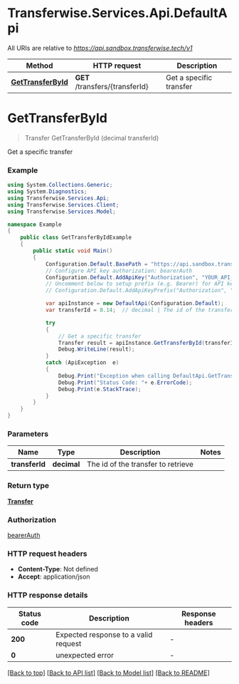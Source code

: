 # Transferwise.Services.Api.DefaultApi

All URIs are relative to *https://api.sandbox.transferwise.tech/v1*

Method | HTTP request | Description
------------- | ------------- | -------------
[**GetTransferById**](DefaultApi.md#gettransferbyid) | **GET** /transfers/{transferId} | Get a specific transfer


<a name="gettransferbyid"></a>
# **GetTransferById**
> Transfer GetTransferById (decimal transferId)

Get a specific transfer

### Example
```csharp
using System.Collections.Generic;
using System.Diagnostics;
using Transferwise.Services.Api;
using Transferwise.Services.Client;
using Transferwise.Services.Model;

namespace Example
{
    public class GetTransferByIdExample
    {
        public static void Main()
        {
            Configuration.Default.BasePath = "https://api.sandbox.transferwise.tech/v1";
            // Configure API key authorization: bearerAuth
            Configuration.Default.AddApiKey("Authorization", "YOUR_API_KEY");
            // Uncomment below to setup prefix (e.g. Bearer) for API key, if needed
            // Configuration.Default.AddApiKeyPrefix("Authorization", "Bearer");

            var apiInstance = new DefaultApi(Configuration.Default);
            var transferId = 8.14;  // decimal | The id of the transfer to retrieve

            try
            {
                // Get a specific transfer
                Transfer result = apiInstance.GetTransferById(transferId);
                Debug.WriteLine(result);
            }
            catch (ApiException  e)
            {
                Debug.Print("Exception when calling DefaultApi.GetTransferById: " + e.Message );
                Debug.Print("Status Code: "+ e.ErrorCode);
                Debug.Print(e.StackTrace);
            }
        }
    }
}
```

### Parameters

Name | Type | Description  | Notes
------------- | ------------- | ------------- | -------------
 **transferId** | **decimal**| The id of the transfer to retrieve | 

### Return type

[**Transfer**](Transfer.md)

### Authorization

[bearerAuth](../README.md#bearerAuth)

### HTTP request headers

 - **Content-Type**: Not defined
 - **Accept**: application/json

### HTTP response details
| Status code | Description | Response headers |
|-------------|-------------|------------------|
| **200** | Expected response to a valid request |  -  |
| **0** | unexpected error |  -  |

[[Back to top]](#) [[Back to API list]](../README.md#documentation-for-api-endpoints) [[Back to Model list]](../README.md#documentation-for-models) [[Back to README]](../README.md)

